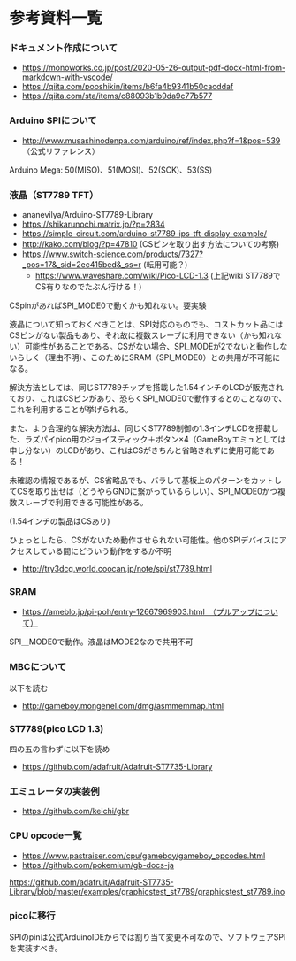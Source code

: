 # 参考資料一覧

### ドキュメント作成について
- https://monoworks.co.jp/post/2020-05-26-output-pdf-docx-html-from-markdown-with-vscode/
- https://qiita.com/pooshikin/items/b6fa4b9341b50cacddaf
- https://qiita.com/sta/items/c88093b1b9da9c77b577

### Arduino SPIについて
- http://www.musashinodenpa.com/arduino/ref/index.php?f=1&pos=539 （公式リファレンス）

Arduino Mega: 50(MISO)、51(MOSI)、52(SCK)、53(SS)

### 液晶（ST7789 TFT）
- ananevilya/Arduino-ST7789-Library
- https://shikarunochi.matrix.jp/?p=2834
- https://simple-circuit.com/arduino-st7789-ips-tft-display-example/
- http://kako.com/blog/?p=47810 (CSピンを取り出す方法についての考察)
- https://www.switch-science.com/products/7327?_pos=17&_sid=2ec415bed&_ss=r (転用可能？)
  - https://www.waveshare.com/wiki/Pico-LCD-1.3 (上記wiki ST7789でCS有りなのでたぶん行ける！)

CSpinがあればSPI_MODE0で動くかも知れない。要実験

液晶について知っておくべきことは、SPI対応のものでも、コストカット品にはCSピンがない製品もあり、それ故に複数スレーブに利用できない（かも知れない）可能性があることである。CSがない場合、SPI_MODEが2でないと動作しないらしく（理由不明）、このためにSRAM（SPI_MODE0）との共用が不可能になる。

解決方法としては、同じST7789チップを搭載した1.54インチのLCDが販売されており、これはCSピンがあり、恐らくSPI_MODE0で動作するとのことなので、これを利用することが挙げられる。

また、より合理的な解決方法は、同じくST7789制御の1.3インチLCDを搭載した、ラズパイpico用のジョイスティック＋ボタン×4（GameBoyエミュとしては申し分ない）のLCDがあり、これはCSがきちんと省略されずに使用可能である！

未確認の情報であるが、CS省略品でも、バラして基板上のパターンをカットしてCSを取り出せば（どうやらGNDに繋がっているらしい）、SPI_MODE0かつ複数スレーブで利用できる可能性がある。

(1.54インチの製品はCSあり)

ひょっとしたら、CSがないため動作させられない可能性。他のSPIデバイスにアクセスしている間にどういう動作をするか不明

- http://try3dcg.world.coocan.jp/note/spi/st7789.html

### SRAM
- https://ameblo.jp/pi-poh/entry-12667969903.html　（プルアップについて）

SPI＿MODE0で動作。液晶はMODE2なので共用不可


### MBCについて
以下を読む
- http://gameboy.mongenel.com/dmg/asmmemmap.html

### ST7789(pico LCD 1.3)
四の五の言わずに以下を読め
- https://github.com/adafruit/Adafruit-ST7735-Library


### エミュレータの実装例
- https://github.com/keichi/gbr

### CPU opcode一覧
- https://www.pastraiser.com/cpu/gameboy/gameboy_opcodes.html
- https://github.com/pokemium/gb-docs-ja


https://github.com/adafruit/Adafruit-ST7735-Library/blob/master/examples/graphicstest_st7789/graphicstest_st7789.ino

### picoに移行
SPIのpinは公式ArduinoIDEからでは割り当て変更不可なので、ソフトウェアSPIを実装すべき。
